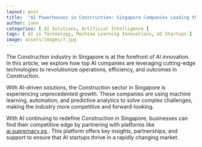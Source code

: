```yaml
---
layout: post
title:  "AI Powerhouses in Construction: Singapore Companies Leading the Charge"
author: jane
categories: [ AI Solutions, Artificial Intelligence ]
tags: [ AI in Technology, Machine Learning Innovations, AI Startups ]
image: assets/images/7.jpg
---
```


The Construction industry in Singapore is at the forefront of AI innovation. In this article, we explore how top AI companies are leveraging cutting-edge technologies to revolutionize operations, efficiency, and outcomes in Construction.

With AI-driven solutions, the Construction sector in Singapore is experiencing unprecedented growth. These companies are using machine learning, automation, and predictive analytics to solve complex challenges, making the industry more competitive and forward-looking.

With AI continuing to redefine Construction in Singapore, businesses can find their competitive edge by partnering with platforms like <a href="https://ai.supremacy.sg" target="_blank"> ai.supremacy.sg </a>. This platform offers key insights, partnerships, and support to ensure that AI startups thrive in a rapidly changing market.
